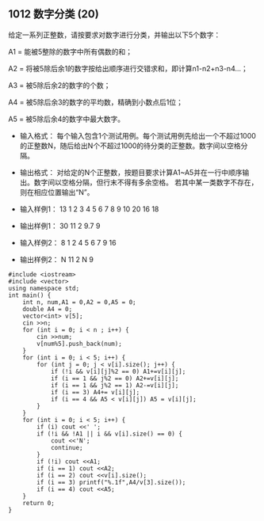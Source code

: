 
1012 数字分类 (20)
--------------

给定一系列正整数，请按要求对数字进行分类，并输出以下5个数字：

A1 = 能被5整除的数字中所有偶数的和；

A2 = 将被5除后余1的数字按给出顺序进行交错求和，即计算n1-n2+n3-n4...；

A3 = 被5除后余2的数字的个数；

A4 = 被5除后余3的数字的平均数，精确到小数点后1位；

A5 = 被5除后余4的数字中最大数字。

- 输入格式：
每个输入包含1个测试用例。每个测试用例先给出一个不超过1000的正整数N，随后给出N个不超过1000的待分类的正整数。数字间以空格分隔。

- 输出格式：
对给定的N个正整数，按题目要求计算A1~A5并在一行中顺序输出。数字间以空格分隔，但行末不得有多余空格。
若其中某一类数字不存在，则在相应位置输出“N”。

- 输入样例1：
13 1 2 3 4 5 6 7 8 9 10 20 16 18
-  输出样例1：
30 11 2 9.7 9
- 输入样例2：
8 1 2 4 5 6 7 9 16
- 输出样例2：
N 11 2 N 9

```
#include <iostream>
#include <vector>
using namespace std;
int main() {
    int n, num,A1 = 0,A2 = 0,A5 = 0;
    double A4 = 0;
    vector<int> v[5];
    cin >>n;
    for (int i = 0; i < n ; i++) {
        cin >>num;
        v[num%5].push_back(num);
    }
    for (int i = 0; i < 5; i++) {
        for (int j = 0; j < v[i].size(); j++) {
            if (!i && v[i][j]%2 == 0) A1+=v[i][j];
            if (i == 1 && j%2 == 0) A2+=v[i][j];
            if (i == 1 && j%2 == 1) A2-=v[i][j];
            if (i == 3) A4+= v[i][j];
            if (i == 4 && A5 < v[i][j]) A5 = v[i][j];
        }
    }
    for (int i = 0; i < 5; i++) {
        if (i) cout <<' ';
        if (!i && !A1 || i && v[i].size() == 0) {
            cout <<'N';
            continue;
        }
        if (!i) cout <<A1;
        if (i == 1) cout <<A2;
        if (i == 2) cout <<v[i].size();
        if (i == 3) printf("%.1f",A4/v[3].size());
        if (i == 4) cout <<A5;
    }
    return 0;
}
```